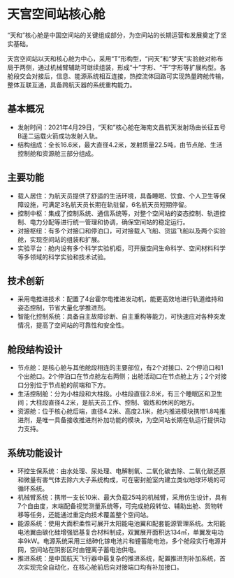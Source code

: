# 天宫空间站核心舱

“天和”核心舱是中国空间站的关键组成部分，为空间站的长期运营和发展奠定了坚实基础。

天宫空间站以天和核心舱为中心，采用“T”形构型，“问天”和“梦天”实验舱对称布局于两侧，通过机械臂辅助可继续组装，形成“十”字形、“干”字形等扩展构型。各舱段交会对接后，信息、能源系统相互连接，热控流体回路可实现热量跨舱传输，整体互联互通，具备跨航天器的系统重构能力。

## 基本概况
 
- 发射时间：2021年4月29日，“天和”核心舱在海南文昌航天发射场由长征五号B遥二运载火箭成功发射入轨。
- 结构组成：全长16.6米，最大直径4.2米，发射质量22.5吨，由节点舱、生活控制舱和资源舱三部分组成。
 
## 主要功能
 
- 载人居住：为航天员提供了舒适的生活环境，具备睡眠、饮食、个人卫生等保障设施，可满足3名航天员长期在轨驻留，6名航天员短期停留。
- 控制中枢：集成了控制系统、通信系统等，对整个空间站的姿态控制、轨道控制、电力分配等进行统一管理和协调，确保空间站的稳定运行。
- 对接枢纽：有多个对接口和停泊口，可对接载人飞船、货运飞船以及两个实验舱，实现空间站的组装和扩展。
- 实验平台：舱内设有多个科学实验机柜，可开展空间生命科学、空间材料科学等多领域的科学实验和技术试验。
 
## 技术创新
 
- 采用电推进技术：配置了4台霍尔电推进发动机，能更高效地进行轨道维持和姿态控制，节省大量化学推进剂。
- 智能化控制系统：具备自主故障诊断、自主重构等能力，可快速应对各种突发情况，提高了空间站的可靠性和安全性。
 
 
## 舱段结构设计
 
- 节点舱：是核心舱与其他舱段相连的主要部位，有2个对接口、2个停泊口和1个出舱口。2个停泊口在节点舱左右两侧；出舱活动口在节点舱上方；2个对接口分别位于节点舱的前端和下方。
- 生活控制舱：分为小柱段和大柱段。小柱段直径2.8米，有三个睡眠区和卫生间；大柱段直径4.2米，是航天员工作、控制、锻炼和休闲的地方。
- 资源舱：位于核心舱后端，直径4.2米、高度2.1米，舱内推进模块携带1.8吨推进剂，是唯一具备接收推进剂补加功能的模块，为空间站长期在轨运行提供动力支持。
 
## 系统功能设计
 
- 环控生保系统：由水处理、尿处理、电解制氧、二氧化碳去除、二氧化碳还原和微量有害气体去除六大子系统构成，可在密封舱室内建立类似地球环境的可循环系统。
- 机械臂系统：携带一支长10米、最大负载25吨的机械臂，采用仿生设计，具有7个自由度，末端配备视觉测量系统等，可完成舱段转位、辅助出舱、货物转移等任务，还能通过重定向技术覆盖整个空间站。
- 能源系统：使用大面积柔性可展开太阳能电池翼和配套能源管理系统。太阳能电池翼由碳化硅增强铝基复合材料制成，双翼展开面积达134㎡，单翼发电功率9kW。电源系统采用三结砷化镓电池片和锂蓄能电池，多个舱段实行电源并网，空间站在阴影区时由锂离子蓄电池供电。
- 推进系统：是中国航天飞行器中最复杂的推进系统，配置推进剂补加系统，首次实现完全自动化，在核心舱前后向对接端口均有补加接口。

